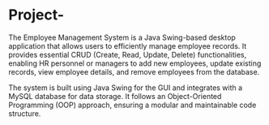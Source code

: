 # Project-
The Employee Management System is a Java Swing-based desktop application that allows users to efficiently manage employee records. It provides essential CRUD (Create, Read, Update, Delete) functionalities, enabling HR personnel or managers to add new employees, update existing records, view employee details, and remove employees from the database.

The system is built using Java Swing for the GUI and integrates with a MySQL database for data storage. It follows an Object-Oriented Programming (OOP) approach, ensuring a modular and maintainable code structure.

